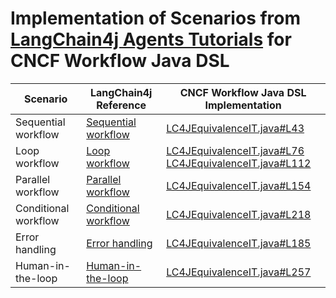 # Implementation of Scenarios from [LangChain4j Agents Tutorials](https://docs.langchain4j.dev/tutorials/agents/) for CNCF Workflow Java DSL

| Scenario              | LangChain4j Reference                                                                 | CNCF Workflow Java DSL Implementation                                                                                                                                                                                                                                   |
|-----------------------|---------------------------------------------------------------------------------------|-------------------------------------------------------------------------------------------------------------------------------------------------------------------------------------------------------------------------------------------------------------------------|
| Sequential workflow   | [Sequential workflow](https://docs.langchain4j.dev/tutorials/agents/#sequential-workflow) | [LC4JEquivalenceIT.java#L43](https://github.com/treblereel/serverless-workflow-sdk-java/blob/langchain_examples/experimental/fluent/agentic/src/test/java/io/serverlessworkflow/fluent/agentic/LC4JEquivalenceIT.java#L43)                                              |
| Loop workflow         | [Loop workflow](https://docs.langchain4j.dev/tutorials/agents/#loop-workflow)             | [LC4JEquivalenceIT.java#L76](https://github.com/treblereel/serverless-workflow-sdk-java/blob/langchain_examples/experimental/fluent/agentic/src/test/java/io/serverlessworkflow/fluent/agentic/LC4JEquivalenceIT.java#L76)<br>[LC4JEquivalenceIT.java#L112](https://github.com/treblereel/serverless-workflow-sdk-java/blob/langchain_examples/experimental/fluent/agentic/src/test/java/io/serverlessworkflow/fluent/agentic/LC4JEquivalenceIT.java#L112) |
| Parallel workflow     | [Parallel workflow](https://docs.langchain4j.dev/tutorials/agents/#parallel-workflow)     | [LC4JEquivalenceIT.java#L154](https://github.com/treblereel/serverless-workflow-sdk-java/blob/langchain_examples/experimental/fluent/agentic/src/test/java/io/serverlessworkflow/fluent/agentic/LC4JEquivalenceIT.java#L154)                                           |
| Conditional workflow  | [Conditional workflow](https://docs.langchain4j.dev/tutorials/agents/#conditional-workflow) | [LC4JEquivalenceIT.java#L218](https://github.com/treblereel/serverless-workflow-sdk-java/blob/langchain_examples/experimental/fluent/agentic/src/test/java/io/serverlessworkflow/fluent/agentic/LC4JEquivalenceIT.java#L218)                                           |
| Error handling        | [Error handling](https://docs.langchain4j.dev/tutorials/agents/#error-handling)           | [LC4JEquivalenceIT.java#L185](https://github.com/treblereel/serverless-workflow-sdk-java/blob/langchain_examples/experimental/fluent/agentic/src/test/java/io/serverlessworkflow/fluent/agentic/LC4JEquivalenceIT.java#L185)                                           |
| Human-in-the-loop     | [Human-in-the-loop](https://docs.langchain4j.dev/tutorials/agents/#human-in-the-loop)     | [LC4JEquivalenceIT.java#L257](https://github.com/treblereel/serverless-workflow-sdk-java/blob/langchain_examples/experimental/fluent/agentic/src/test/java/io/serverlessworkflow/fluent/agentic/LC4JEquivalenceIT.java#L257)                                           |
